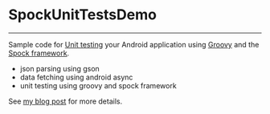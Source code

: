 # SpockUnitTestsDemo
--------------------

Sample code for [Unit testing][1] your Android application using [Groovy][2] and the [Spock framework][3].

  * json parsing using gson
  * data fetching using android async
  * unit testing using groovy and spock framework

See [my blog post][3] for more details.

  [1]: https://en.wikipedia.org/wiki/Unit_testing
  [2]: http://www.groovy-lang.org/
  [3]: https://github.com/spockframework/spock
  [4]: http://www.ingloriousmind.com/blog/unit-testing-your-android-application-using-groovy-and-spock-framework/